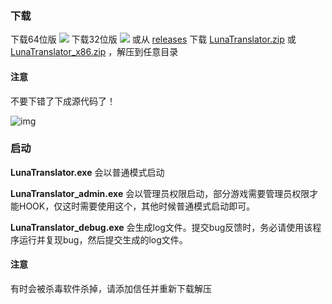 ### 下载

下载64位版 <a href="https://github.com/HIllya51/LunaTranslator/releases/latest/download/LunaTranslator.zip" target="_blank"><img src="https://img.shields.io/badge/download_64bit-blue"/></a> 下载32位版 <a href="https://github.com/HIllya51/LunaTranslator/releases/latest/download/LunaTranslator_x86.zip" target="_blank"><img src="https://img.shields.io/badge/download_32bit-blue"/></a> 或从 <a  target="_blank" href="https://github.com/HIllya51/LunaTranslator/releases" target="_blank"> releases</a> 下载 <a href="https://github.com/HIllya51/LunaTranslator/releases/latest/download/LunaTranslator.zip" target="_blank">LunaTranslator.zip</a> 或 <a href="https://github.com/HIllya51/LunaTranslator/releases/latest/download/LunaTranslator_x86.zip" target="_blank">LunaTranslator_x86.zip</a> ，解压到任意目录

#### 注意

不要下错了下成源代码了！

![img](https://image.lunatranslator.org/zh/down.png)

### 启动


**LunaTranslator.exe** 会以普通模式启动 

**LunaTranslator_admin.exe** 会以管理员权限启动，部分游戏需要管理员权限才能HOOK，仅这时需要使用这个，其他时候普通模式启动即可。

**LunaTranslator_debug.exe** 会生成log文件。提交bug反馈时，务必请使用该程序运行并复现bug，然后提交生成的log文件。



#### 注意

有时会被杀毒软件杀掉，请添加信任并重新下载解压
